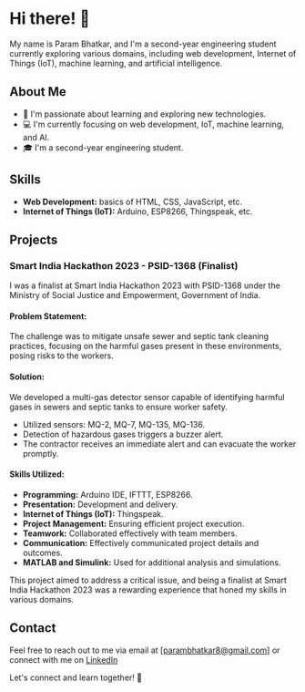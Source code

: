 # Hi there! 👋

My name is Param Bhatkar, and I'm a second-year engineering student currently exploring various domains, including web development, Internet of Things (IoT), machine learning, and artificial intelligence.

## About Me

- 🌱 I'm passionate about learning and exploring new technologies.
- 💻 I'm currently focusing on web development, IoT, machine learning, and AI.
- 🎓 I'm a second-year engineering student.

## Skills

- **Web Development:** basics of  HTML, CSS, JavaScript, etc.
- **Internet of Things (IoT):** Arduino, ESP8266, Thingspeak, etc.
  
## Projects

### Smart India Hackathon 2023 - PSID-1368 (Finalist)

I was a finalist at Smart India Hackathon 2023 with PSID-1368 under the Ministry of Social Justice and Empowerment, Government of India.

#### Problem Statement:

The challenge was to mitigate unsafe sewer and septic tank cleaning practices, focusing on the harmful gases present in these environments, posing risks to the workers.

#### Solution:

We developed a multi-gas detector sensor capable of identifying harmful gases in sewers and septic tanks to ensure worker safety.

- Utilized sensors: MQ-2, MQ-7, MQ-135, MQ-136.
- Detection of hazardous gases triggers a buzzer alert.
- The contractor receives an immediate alert and can evacuate the worker promptly.

#### Skills Utilized:

- **Programming:** Arduino IDE, IFTTT, ESP8266.
- **Presentation:** Development and delivery.
- **Internet of Things (IoT):** Thingspeak.
- **Project Management:** Ensuring efficient project execution.
- **Teamwork:** Collaborated effectively with team members.
- **Communication:** Effectively communicated project details and outcomes.
- **MATLAB and Simulink:** Used for additional analysis and simulations.

This project aimed to address a critical issue, and being a finalist at Smart India Hackathon 2023 was a rewarding experience that honed my skills in various domains.
 
 
## Contact

Feel free to reach out to me via email at [parambhatkar8@gmail.com] or connect with me on [LinkedIn](linkedin.com/in/param-bhatkar-171061250)

Let's connect and learn together! 🚀
